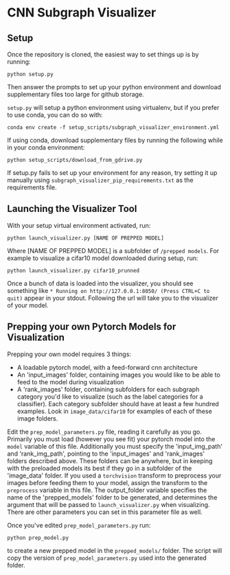 # CNN Subgraph Visualizer

## Setup

Once the repository is cloned, the easiest way to set things up is by running:

`python setup.py`

Then answer the prompts to set up your python environment and download supplementary files too large for github storage.

`setup.py` will setup a python environment using virtualenv, but if you prefer to  use conda, you can do so with:

`conda env create -f setup_scripts/subgraph_visualizer_environment.yml` 

If using conda, download supplementary files by running the following while in your conda environment:

`python setup_scripts/download_from_gdrive.py`

If setup.py fails to set up your environment for any reason, try setting it up manually using `subgraph_visualizer_pip_requirements.txt` as the requirements file.

## Launching the Visualizer Tool 
With your setup virtual environment activated, run:

`python launch_visualizer.py [NAME OF PREPPED MODEL]`

Where [NAME OF PREPPED MODEL] is a subfolder of `/prepped models`. For example to visualize a cifar10 model downloaded during setup, run:

`python launch_visualizer.py cifar10_prunned`

Once a bunch of data is loaded into the visualizer, you should see something like `* Running on http://127.0.0.1:8050/ (Press CTRL+C to quit)` appear in your stdout. Following the url will take you to the visualizer of your model.

## Prepping your own Pytorch Models for Visualization

Prepping your own model requires 3 things:
  * A loadable pytorch model, with a feed-forward cnn architecture
  * An 'input_images' folder, containing images you would like to be able to feed to the model during visualization
  * A 'rank_images' folder, containing subfolders for each subgraph category you'd like to visualize (such as the label categories for a classifier). Each category subfolder should have at least a few hundred examples.
  Look in `image_data/cifar10` for examples of each of these image folders.
  
Edit the `prep_model_parameters.py` file, reading it carefully as you go. Primarily you must load (however you see fit) your pytorch model into the `model` variable of this file. 
Additionally you must specify the 'input_img_path' and 'rank_img_path', pointing to the 'input_images' and 'rank_images' folders described above. These folders can be anywhere, but in keeping with the preloaded models its best if they go in a subfolder of the 'image_data' folder. If you used a `torchvision` transform to preprocess your images before feeding them to your model, assign the transform to the `preprocess` variable in this file. The output_folder variable specifies the name of the 'prepped_models' folder to be generated, and determines the argument that will be passed to `launch_visualizer.py` when visualizing. There are other parameters you can set in this parameter file as well.

Once you've edited `prep_model_parameters.py` run:

`python prep_model.py`

to create a new prepped model in the `prepped_models/` folder. The script will copy the version of `prep_model_parameters.py` used into the generated folder.

